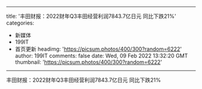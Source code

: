 
---
title: '丰田财报：2022财年Q3丰田经营利润7843.7亿日元 同比下跌21%'
categories: 
 - 新媒体
 - 199IT
 - 首页更新
headimg: 'https://picsum.photos/400/300?random=6222'
author: 199IT
comments: false
date: Wed, 09 Feb 2022 13:32:20 GMT
thumbnail: 'https://picsum.photos/400/300?random=6222'
---

<div>   
丰田财报：2022财年Q3丰田经营利润7843.7亿日元 同比下跌21%  
</div>
            